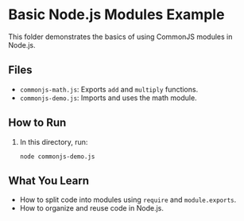 # Basic Node.js Modules Example

This folder demonstrates the basics of using CommonJS modules in Node.js.

## Files
- `commonjs-math.js`: Exports `add` and `multiply` functions.
- `commonjs-demo.js`: Imports and uses the math module.

## How to Run
1. In this directory, run:
   ```
   node commonjs-demo.js
   ```

## What You Learn
- How to split code into modules using `require` and `module.exports`.
- How to organize and reuse code in Node.js. 